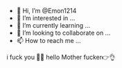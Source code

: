 - 👋 Hi, I’m @Emon1214
- 👀 I’m interested in ...
- 🌱 I’m currently learning ...
- 💞️ I’m looking to collaborate on ...
- 📫 How to reach me ...

<!---
Emon1214/Emon1214 is a ✨ special ✨ repository because its `README.md` (this file) appears on your GitHub profile.
You can click the Preview link to take a look at your changes.
--->
i fuck you 🤬😈
hello Mother fucker👉👌
